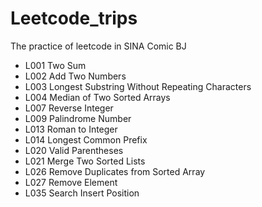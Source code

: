 # Leetcode_trips
The practice of leetcode in SINA Comic BJ

- L001 Two Sum
- L002 Add Two Numbers
- L003 Longest Substring Without Repeating Characters
- L004 Median of Two Sorted Arrays
- L007 Reverse Integer
- L009 Palindrome Number
- L013 Roman to Integer
- L014 Longest Common Prefix
- L020 Valid Parentheses
- L021 Merge Two Sorted Lists
- L026 Remove Duplicates from Sorted Array
- L027 Remove Element
- L035 Search Insert Position